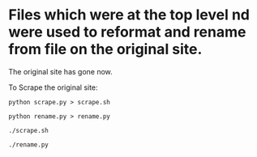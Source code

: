# Files which were at the top level nd were used to reformat and rename from file on the original site. 

The original site has gone now.

To Scrape the original site:

```
python scrape.py > scrape.sh

python rename.py > rename.py

./scrape.sh

./rename.py

```

